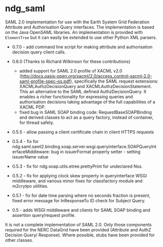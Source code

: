 ndg_saml
========
SAML 2.0 implementation for use with the Earth System Grid Federation Attribute 
and Authorisation Query interfaces.  The implementation is based on the Java 
OpenSAML libraries.  An implementation is provided with ``ElementTree`` but it can 
easily be extended to use other Python XML parsers.

 * 0.7.0 - add command line script for making attribute and authorisation decision
        query client calls.
        
 * 0.6.0 (Thanks to Richard Wilkinson for these contributions)
      - added support for SAML 2.0 profile of XACML v2.0 (http://docs.oasis-open.org/xacml/2.0/access_control-xacml-2.0-saml-profile-spec-os.pdf),
        specifically the SAML request extensions: XACMLAuthzDecisionQuery and 
        XACMLAuthzDecisionStatement.  This an alternative to the SAML defined
        AuthzDecisionQuery.  It enables a richer functionality for expressing
        queries and authorisation decisions taking advantage of the full
        capabilities of a XACML PDP.
      - fixed bug in SAML SOAP binding code: RequestBaseSOAPBinding and derived 
        classes to act as a query factory, instead of container, for thread 
        safety.
        
 * 0.5.5 - allow passing a client certificate chain in client HTTPS requests

 * 0.5.4 - fix for ndg.saml.saml2.binding.soap.server.wsgi.queryinterface.SOAPQueryInterfaceMiddleware:
bug in issuerFormat property setter - setting issuerName value

 * 0.5.3 - fix for ndg.soap.utils.etree.prettyPrint for undeclared Nss.

 * 0.5.2 - fix for applying clock skew property in queryinterface WSGI middleware,
and various minor fixes for classfactory module and m2crytpo utilities.

 * 0.5.1 - fix for date time parsing where no seconds fraction is present, fixed
error message for InResponseTo ID check for Subject Query.

 * 0.5 - adds WSGI middleware and clients for SAML SOAP binding and assertion
query/request profile.

It is not a complete implementation of SAML 2.0.  Only those components required
for the NERC DataGrid have been provided (Attribute and AuthZ Decision Query/
Response).  Where possible, stubs have been provided for other classes.

